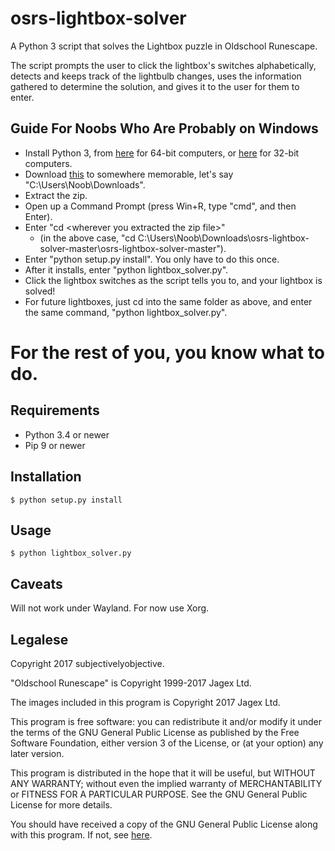 osrs-lightbox-solver
====================

A Python 3 script that solves the Lightbox puzzle in Oldschool Runescape.

The script prompts the user to click the lightbox's switches alphabetically,
detects and keeps track of the lightbulb changes, uses the
information gathered to determine the solution, and gives it to the user for
them to enter.

## Guide For Noobs Who Are Probably on Windows
 * Install Python 3, from [here](https://www.python.org/ftp/python/3.6.2/python-3.6.2-amd64.exe)
 for 64-bit computers, or [here](https://www.python.org/ftp/python/3.6.2/python-3.6.2.exe) for 32-bit computers.
 * Download [this](https://github.com/subjectivelyobjective/osrs-lightbox-solver/archive/master.zip) to somewhere memorable, let's say "C:\Users\Noob\Downloads".
 * Extract the zip.
 * Open up a Command Prompt (press Win+R, type "cmd", and then Enter).
 * Enter "cd \<wherever you extracted the zip file\>"
    * (in the above case, "cd C:\Users\Noob\Downloads\osrs-lightbox-solver-master\osrs-lightbox-solver-master").
 * Enter "python setup.py install". You only have to do this once.
 * After it installs, enter "python lightbox_solver.py".
 * Click the lightbox switches as the script tells you to, and your lightbox is solved!
 * For future lightboxes, just cd into the same folder as above, and enter the same command, "python lightbox_solver.py".

# For the rest of you, you know what to do.

## Requirements
 * Python 3.4 or newer
 * Pip 9 or newer

## Installation
```
$ python setup.py install
```

## Usage
 ```
$ python lightbox_solver.py
```

## Caveats
Will not work under Wayland. For now use Xorg.

## Legalese
Copyright 2017 subjectivelyobjective.

"Oldschool Runescape" is Copyright 1999-2017 Jagex Ltd.

The images included in this program is Copyright 2017 Jagex Ltd.

This program is free software: you can redistribute it and/or modify
it under the terms of the GNU General Public License as published by
the Free Software Foundation, either version 3 of the License, or
(at your option) any later version.

This program is distributed in the hope that it will be useful,
but WITHOUT ANY WARRANTY; without even the implied warranty of
MERCHANTABILITY or FITNESS FOR A PARTICULAR PURPOSE.  See the
GNU General Public License for more details.

You should have received a copy of the GNU General Public License
along with this program.  If not, see [here](http://www.gnu.org/licenses/).
